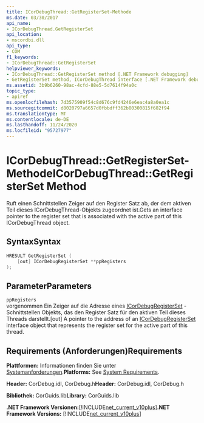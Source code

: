 ```yaml
---
title: ICorDebugThread::GetRegisterSet-Methode
ms.date: 03/30/2017
api_name:
- ICorDebugThread.GetRegisterSet
api_location:
- mscordbi.dll
api_type:
- COM
f1_keywords:
- ICorDebugThread::GetRegisterSet
helpviewer_keywords:
- ICorDebugThread::GetRegisterSet method [.NET Framework debugging]
- GetRegisterSet method, ICorDebugThread interface [.NET Framework debugging]
ms.assetid: 3b9b6260-98ac-4cfd-88e5-5d7614f94a0c
topic_type:
- apiref
ms.openlocfilehash: 7d3575909f54c8d676c9fd4246e6eac4a8a0ea1c
ms.sourcegitcommit: d8020797a6657d0fbbdff362b80300815f682f94
ms.translationtype: MT
ms.contentlocale: de-DE
ms.lasthandoff: 11/24/2020
ms.locfileid: "95727977"
---
```

# <a name="icordebugthreadgetregisterset-method"></a><span data-ttu-id="f6a50-102">ICorDebugThread::GetRegisterSet-Methode</span><span class="sxs-lookup"><span data-stu-id="f6a50-102">ICorDebugThread::GetRegisterSet Method</span></span>

<span data-ttu-id="f6a50-103">Ruft einen Schnittstellen Zeiger auf den Register Satz ab, der dem aktiven Teil dieses ICorDebugThread-Objekts zugeordnet ist.</span><span class="sxs-lookup"><span data-stu-id="f6a50-103">Gets an interface pointer to the register set that is associated with the active part of this ICorDebugThread object.</span></span>  
  
## <a name="syntax"></a><span data-ttu-id="f6a50-104">Syntax</span><span class="sxs-lookup"><span data-stu-id="f6a50-104">Syntax</span></span>  
  
```cpp  
HRESULT GetRegisterSet (  
    [out] ICorDebugRegisterSet **ppRegisters  
);  
```  
  
## <a name="parameters"></a><span data-ttu-id="f6a50-105">Parameter</span><span class="sxs-lookup"><span data-stu-id="f6a50-105">Parameters</span></span>  

 `ppRegisters`  
 <span data-ttu-id="f6a50-106">vorgenommen Ein Zeiger auf die Adresse eines [ICorDebugRegisterSet](icordebugregisterset-interface.md) -Schnittstellen Objekts, das den Register Satz für den aktiven Teil dieses Threads darstellt.</span><span class="sxs-lookup"><span data-stu-id="f6a50-106">[out] A pointer to the address of an [ICorDebugRegisterSet](icordebugregisterset-interface.md) interface object that represents the register set for the active part of this thread.</span></span>  
  
## <a name="requirements"></a><span data-ttu-id="f6a50-107">Requirements (Anforderungen)</span><span class="sxs-lookup"><span data-stu-id="f6a50-107">Requirements</span></span>  

 <span data-ttu-id="f6a50-108">**Plattformen:** Informationen finden Sie unter [Systemanforderungen](../../get-started/system-requirements.md).</span><span class="sxs-lookup"><span data-stu-id="f6a50-108">**Platforms:** See [System Requirements](../../get-started/system-requirements.md).</span></span>  
  
 <span data-ttu-id="f6a50-109">**Header:** CorDebug.idl, CorDebug.h</span><span class="sxs-lookup"><span data-stu-id="f6a50-109">**Header:** CorDebug.idl, CorDebug.h</span></span>  
  
 <span data-ttu-id="f6a50-110">**Bibliothek:** CorGuids.lib</span><span class="sxs-lookup"><span data-stu-id="f6a50-110">**Library:** CorGuids.lib</span></span>  
  
 <span data-ttu-id="f6a50-111">**.NET Framework Versionen:**[!INCLUDE[net_current_v10plus](../../../../includes/net-current-v10plus-md.md)]</span><span class="sxs-lookup"><span data-stu-id="f6a50-111">**.NET Framework Versions:** [!INCLUDE[net_current_v10plus](../../../../includes/net-current-v10plus-md.md)]</span></span>
